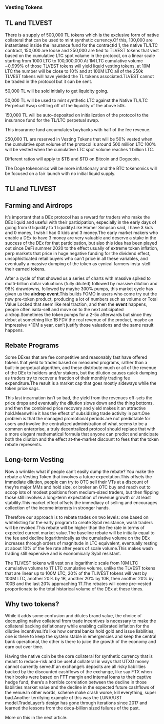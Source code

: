 
### Vesting Tokens

## TL and TLVEST

There is a supply of 500,000 TL tokens which is the exclusive form of native collateral that can be used to mint synthetic currency.Of this, 100,000 are instantiated inside the insurance fund for the contractId 1, the native TL/LTC contract, 150,000 are loose and 250,000 are tied to TLVEST tokens that vest based on the cumulative LTC spot volume in the protocol, on a linear scale starting from 1000 LTC to 100,000,000.At 1M LTC cumulative volume ~0.999% of those TLVEST tokens will yield liquid vesting tokens, at 10M LTC the number will be close to 10% and at 100M LTC all of the 250k TLVEST tokens will have yielded the TL tokens associated.TLVEST cannot be traded in the protocol but it can be sent.

50,000 TL will be sold initially to get liquidity going.

50,000 TL will be used to mint synthetic LTC against the Native TL/LTC Perpetual Swap settling off of the liquidity of the above 50k.

150,000 TL will be auto-deposited on initialization of the protocol to the insurance fund for the TL/LTC perpetual swap. 

This insurance fund accumulates buybacks with half of the fee revenue.

250,000 TL are reserved in Vesting Tokens that will be 50% vested when the cumulative spot volume of the protocol is around 500 million LTC
100% will be vested when the cumulative LTC spot volume reaches 1 billion LTC.

Different ratios will apply to $TB and $TD on Bitcoin and Dogecoin. 

The Doge tokenomics will be more inflationary and the BTC tokenomics will be focused on a fair launch with no initial liquid supply.

## TLI and TLIVEST

## Farming and Airdrops

It’s important that a DEx protocol has a reward for traders who make the DEx liquid and useful with their participation, especially in the early days of going from 0 liquidity to 1 liquidity.Like Homer Simpson said, I have 3 kids and 0 money, I wish I had 0 kids and 3 money.The early market makers who enable a DEx to have 3 money are very valuable and deserve a stake in the success of the DEx for that participation, but also this idea has been played out since DeFi summer 2020 to the effect usually of extreme token inflation, perp markets that price in huge negative funding for the dividend effect, unsophisticated retail buyers who can’t price in all these variables, and eventually a massive dumping of the token as cynical farmers insta-stell their earned tokens.

After a cycle of that showed us a series of charts with massive spiked to multi-billion dollar valuations (fully diluted) followed by massive dilution and 98% drawdowns, followed by maybe 300% pumps, this market cycle has given us the **airdrop event**.This builds FOMO in users who come try out the new pre-token product, producing a lot of numbers such as volume or Total Value Locked that seem like real traction, and then the **event** happens, people often isnta-sell and move on to the next anticipated airdrop.Sometimes the token pumps for a 2-5x afterwards but since they debut at something like 1B FDV the real revenue of the product, maybe an impressive >10M a year, can’t justify those valuations and the same result happens.

## Rebate Programs

Some DExes that are fee competitive and reasonably fast have offered tokens that yield to trades based on measured programs, rather than a built-in perpetual algorithm, and these distribute much or all of the revenue of the DEx to holders and/or stakers, but the dilution causes quick dumping as traders try to recover a fraction of their monthly trading fee expenditure.The result is a market cap that goes mostly sideways while the token price sags.

This last incarnation isn’t so bad, the yield from the revenues off-sets the price drops and eventually the dilution slows down and the thing bottoms, and then the combined price recovery and yield makes it an attractive hold.Meanwhile it has the effect of subsidizing trade activity in part.One problem is that the managed promotional periods are not predictable for users and involve the centralized administration of what seems to be a common enterprise, a truly decentralized protocol should replace that with a more elegant mathematical formula that anyone can predict and anticipate both the dilution and the effect at-the-market discount to fees that the token rebate represents.

## Long-term Vesting

Now a wrinkle: what if people can’t easily dump the rebate? You make the rebate a Vesting Token that involves a future expectation.This offsets the immediate dilution, people can try to OTC sell their VTs at a discount of they’re major MMs and hold size, or broker an OTC buy and reach out to scoop lots of modest positions from medium-sized traders, but then flipping those still involves a long-term expectation of revenue growth or at least stability.This market effect offsets the immediacy of selling and encourages collection of the income interests in stronger hands.

Therefore our approach is to rebate trades on two levels: one based on whitelisting for the early program to create Sybil resistance, wash traders will be revoked.This rebate will be higher than the fee rate in terms of expected current market value.The baseline rebate will be initially equal to the fee and decline logarithmically as the cumulative volume on the DEx increases through orders of magnitude in LTC equivalent, eventually resting at about 10% of the fee rate after years of scale volume.This makes wash trading still expensive and is economically Sybil resistant.

The TLIVEST tokens will vest on a logarithmic scale from 10M LTC cumulative volume to 1T LTC cumulative volume, unlike the TLVEST tokens that are linear up to 100M LTC, 20% of the TLIVEST tokens will vest by 100M LTC, another 20% by 1B, another 20% by 10B, then another 20% by 100B and the last 20% approaching 1T.The rebates will come pre-vested proportionate to the total historical volume of the DEx at these times.


## Why two tokens?

While it adds some confusion and dilutes brand value, the choice of decoupling native collateral from trade incentives is necessary to make the collateral backing deflationary while enabling calibrated inflation for the dilutive incentives.It’s like how central banks hold gold and issue liabilities, one is there to keep the system stable in emergencies and keep the central bank operational, the other is there to juice the growth of the economy and earn out over time.

Having the native coin be the core collateral for synthetic currency that is meant to reduce-risk and be useful collateral in ways that UTXO money cannot currently serve.If an exchange’s deposits are all risky liabilities backed by the discounted cashflows of the exchange, like say FTX when their books were based on FTT margin and internal loans to their captive hedge fund, there’s a horrible correlation between the decline in those liabilities market value and the decline in the expected future cashflows of the venue.In other words, scheme make crash worse, kill everything, super bad.Another terrifying example of this was the LUNA/UST model.TradeLayer’s design has gone through iterations since 2017 and learned the lessons from the deca-billion sized failures of the past.

More on this in the next article.

